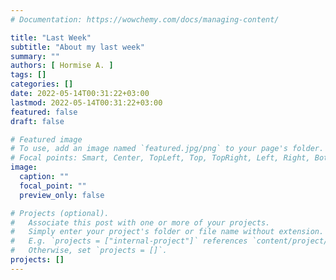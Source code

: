 ```yaml
---
# Documentation: https://wowchemy.com/docs/managing-content/

title: "Last Week"
subtitle: "About my last week"
summary: ""
authors: [ Hormise A. ]
tags: []
categories: []
date: 2022-05-14T00:31:22+03:00
lastmod: 2022-05-14T00:31:22+03:00
featured: false
draft: false

# Featured image
# To use, add an image named `featured.jpg/png` to your page's folder.
# Focal points: Smart, Center, TopLeft, Top, TopRight, Left, Right, BottomLeft, Bottom, BottomRight.
image:
  caption: ""
  focal_point: ""
  preview_only: false

# Projects (optional).
#   Associate this post with one or more of your projects.
#   Simply enter your project's folder or file name without extension.
#   E.g. `projects = ["internal-project"]` references `content/project/deep-learning/index.md`.
#   Otherwise, set `projects = []`.
projects: []
---
```

